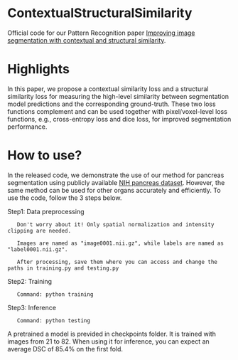 # ContextualStructuralSimilarity

Official code for our Pattern Recognition paper [Improving image segmentation with contextual and structural similarity](https://www.sciencedirect.com/science/article/pii/S0031320324002401?dgcid=rss_sd_all).

# Highlights
In this paper, we propose a contextual similarity loss and a structural similarity loss for measuring the high-level similarity between segmentation model predictions and the corresponding ground-truth. These two loss functions complement and can be used together with pixel/voxel-level loss functions, e.g., cross-entropy loss and dice loss, for improved segmentation performance.

# How to use?
In the released code, we demonstrate the use of our method for pancreas segmentation using publicly available [NIH pancreas dataset](https://www.cancerimagingarchive.net/collection/pancreas-ct/). However, the same method can be used for other organs accurately and efficiently. To use the code, follow the 3 steps below.

Step1: Data preprocessing 

       Don't worry about it! Only spatial normalization and intensity clipping are needed.
       
       Images are named as "image0001.nii.gz", while labels are named as "label0001.nii.gz".
       
       After processing, save them where you can access and change the paths in training.py and testing.py

Step2: Training

       Command: python training

Step3: Inference

       Command: python testing


A pretrained a model is previded in checkpoints folder. It is trained with images from 21 to 82. When using it for inference, you can expect an average DSC of 85.4% on the first fold.
